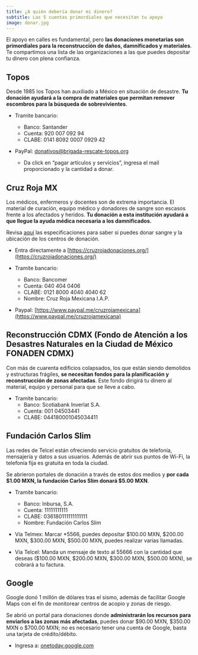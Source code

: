 ```yaml
---
title: ¿A quién debería donar mi dinero?
subtitle: Las 5 cuentas primordiales que necesitan tu apoyo
image: donar.jpg
---
```


El apoyo en calles es fundamental, pero **las donaciones monetarias son primordiales para la reconstrucción de daños, damnificados y materiales**.
Te compartimos una lista de las organizaciones a las que puedes depositar tu dinero con plena confianza.

## Topos

Desde 1985 los Topos han auxiliado a México en situación de desastre. **Tu donación ayudará a la compra de materiales que permitan remover escombros para la búsqueda de sobrevivientes**.

* Tramite bancario:
  * Banco: Santander
  * Cuenta: 920 007 092 94
  * CLABE: 0141 8092 0007 0929 42

* PayPal: [donativos@brigada-rescate-topos.org](https://www.paypal.com/mx/home)
  * Da click en “pagar artículos y servicios”, ingresa el mail proporcionado y la cantidad a donar.

## Cruz Roja MX
Los médicos, enfermeros y docentes son de extrema importancia. El material de curación, equipo médico y donadores de sangre son escasos frente a los afectados y heridos. **Tu donación a esta institución ayudará a que llegue la ayuda médica necesaria a los damnificados.**

Revisa [aquí](https://www.cruzrojamexicana.org.mx/donar-sangre) las especificaciones para saber si puedes donar sangre y la ubicación de los centros de donación.

* Entra directamente a [https://cruzrojadonaciones.org/](https://cruzrojadonaciones.org/)

* Tramite bancario:
  * Banco: Bancomer
  * Cuenta: 040 404 0406
  * CLABE: 0121 8000 4040 4040 62
  * Nombre: Cruz Roja Mexicana I.A.P.

* Paypal: [https://www.paypal.me/cruzrojamexicana](https://www.paypal.me/cruzrojamexicana)

## Reconstrucción CDMX (Fondo de Atención a los Desastres Naturales en la Ciudad de México FONADEN CDMX)
Con más de cuarenta edificios colapsados, los que están siendo demolidos y estructuras frágiles, **se necesitan fondos para la planificación y reconstrucción de zonas afectadas**. Este fondo dirigirá tu dinero al material, equipo y personal para que se lleve a cabo.  

* Tramite bancario:
	* Banco: Scotiabank Inverlat S.A.
	* Cuenta: 001 04503441
	* CLABE: 044180001045034411

## Fundación Carlos Slim
Las redes de Telcel están ofreciendo servicio gratuitos de telefonía, mensajería y datos a sus usuarios. Además de abrir sus puntos de Wi-Fi, la telefonía fija es gratuita en toda la ciudad.

Se abrieron portales de donación a través de estos dos medios y **por cada $1.00 MXN, la fundación Carlos Slim donará $5.00 MXN**.

* Tramite bancario:
  * Banco: Inbursa, S.A.
  * Cuenta: 11111111111
  * CLABE: 036180111111111111
  * Nombre: Fundación Carlos Slim

* Vía Telmex: Marcar &#42;5566, puedes depositar $100.00 MXN, $200.00 MXN, $300.00 MXN, $500.00 MXN, puedes realizar varias llamadas.

* Vía Telcel: Manda un mensaje de texto al 55666 con la cantidad que deseas ($100.00 MXN, $200.00 MXN, $300.00 MXN, $500.00 MXN), se cobrará a tu factura.

## Google
Google donó 1 millón de dólares tras el sismo, además de facilitar Google Maps con el fin de monitorear centros de acopio y zonas de riesgo.

Se abrió un portal para donaciones donde **administrarán los recursos para enviarlos a las zonas más afectadas**, puedes donar $90.00 MXN, $350.00 MXN o $700.00 MXN; no es necesario tener una cuenta de Google, basta una tarjeta de crédito/débito.

* Ingresa a: [onetoday.google.com](http://onetoday.google.com)
